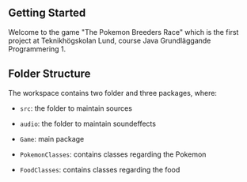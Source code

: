 ## Getting Started

Welcome to the game "The Pokemon Breeders Race" which is the first project at Teknikhögskolan Lund, course Java Grundläggande Programmering 1.

## Folder Structure

The workspace contains two folder and three packages, where:

- `src`: the folder to maintain sources
- `audio`: the folder to maintain soundeffects

- `Game`: main package
- `PokemonClasses`: contains classes regarding the Pokemon
- `FoodClasses`: contains classes regarding the food 
